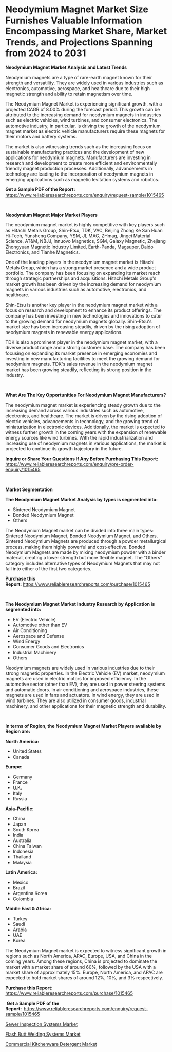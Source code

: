 <p><h1>Neodymium Magnet Market Size Furnishes Valuable Information Encompassing Market Share, Market Trends, and Projections Spanning from 2024 to 2031</h1></p><p><strong>Neodymium Magnet Market Analysis and Latest Trends</strong></p>
<p><p>Neodymium magnets are a type of rare-earth magnet known for their strength and versatility. They are widely used in various industries such as electronics, automotive, aerospace, and healthcare due to their high magnetic strength and ability to retain magnetism over time.</p><p>The Neodymium Magnet Market is experiencing significant growth, with a projected CAGR of 8.00% during the forecast period. This growth can be attributed to the increasing demand for neodymium magnets in industries such as electric vehicles, wind turbines, and consumer electronics. The automotive industry, in particular, is driving the growth of the neodymium magnet market as electric vehicle manufacturers require these magnets for their motors and battery systems.</p><p>The market is also witnessing trends such as the increasing focus on sustainable manufacturing practices and the development of new applications for neodymium magnets. Manufacturers are investing in research and development to create more efficient and environmentally friendly magnet production processes. Additionally, advancements in technology are leading to the incorporation of neodymium magnets in emerging applications such as magnetic levitation systems and robotics.</p></p>
<p><strong>Get a Sample PDF of the Report:&nbsp;</strong> <a href="https://www.reliableresearchreports.com/enquiry/request-sample/1015465">https://www.reliableresearchreports.com/enquiry/request-sample/1015465</a></p>
<p>&nbsp;</p>
<p><strong>Neodymium Magnet Major Market Players</strong></p>
<p><p>The neodymium magnet market is highly competitive with key players such as Hitachi Metals Group, Shin-Etsu, TDK, VAC, Beijing Zhong Ke San Huan Hi-Tech, Yunsheng Company, YSM, JL MAG, ZHmag, Jingci Material Science, AT&M, NBJJ, Innuovo Magnetics, SGM, Galaxy Magnetic, Zhejiang Zhongyuan Magnetic Industry Limited, Earth-Panda, Magsuper, Daido Electronics, and Tianhe Magnetics.</p><p>One of the leading players in the neodymium magnet market is Hitachi Metals Group, which has a strong market presence and a wide product portfolio. The company has been focusing on expanding its market reach through strategic partnerships and acquisitions. Hitachi Metals Group's market growth has been driven by the increasing demand for neodymium magnets in various industries such as automotive, electronics, and healthcare.</p><p>Shin-Etsu is another key player in the neodymium magnet market with a focus on research and development to enhance its product offerings. The company has been investing in new technologies and innovations to cater to the growing demand for neodymium magnets globally. Shin-Etsu's market size has been increasing steadily, driven by the rising adoption of neodymium magnets in renewable energy applications.</p><p>TDK is also a prominent player in the neodymium magnet market, with a diverse product range and a strong customer base. The company has been focusing on expanding its market presence in emerging economies and investing in new manufacturing facilities to meet the growing demand for neodymium magnets. TDK's sales revenue in the neodymium magnet market has been growing steadily, reflecting its strong position in the industry.</p></p>
<p>&nbsp;</p>
<p><strong>What Are The Key Opportunities For Neodymium Magnet Manufacturers?</strong></p>
<p><p>The neodymium magnet market is experiencing steady growth due to the increasing demand across various industries such as automotive, electronics, and healthcare. The market is driven by the rising adoption of electric vehicles, advancements in technology, and the growing trend of miniaturization in electronic devices. Additionally, the market is expected to witness further growth in the coming years with the expansion of renewable energy sources like wind turbines. With the rapid industrialization and increasing use of neodymium magnets in various applications, the market is projected to continue its growth trajectory in the future.</p></p>
<p><strong>Inquire or Share Your Questions If Any Before Purchasing This Report:</strong> <a href="https://www.reliableresearchreports.com/enquiry/pre-order-enquiry/1015465">https://www.reliableresearchreports.com/enquiry/pre-order-enquiry/1015465</a></p>
<p>&nbsp;</p>
<p><strong>Market Segmentation</strong></p>
<p><strong>The Neodymium Magnet Market Analysis by types is segmented into:</strong></p>
<p><ul><li>Sintered Neodymium Magnet</li><li>Bonded Neodymium Magnet</li><li>Others</li></ul></p>
<p><p>The Neodymium Magnet market can be divided into three main types: Sintered Neodymium Magnet, Bonded Neodymium Magnet, and Others. Sintered Neodymium Magnets are produced through a powder metallurgical process, making them highly powerful and cost-effective. Bonded Neodymium Magnets are made by mixing neodymium powder with a binder material, creating a lower strength but more flexible magnet. The "Others" category includes alternative types of Neodymium Magnets that may not fall into either of the first two categories.</p></p>
<p><strong>Purchase this Report:&nbsp;</strong><a href="https://www.reliableresearchreports.com/purchase/1015465">https://www.reliableresearchreports.com/purchase/1015465</a></p>
<p>&nbsp;</p>
<p><strong>The Neodymium Magnet Market Industry Research by Application is segmented into:</strong></p>
<p><ul><li>EV (Electric Vehicle)</li><li>Automotive other than EV</li><li>Air Conditioning</li><li>Aerospace and Defense</li><li>Wind Energy</li><li>Consumer Goods and Electronics</li><li>Industrial Machinery</li><li>Others</li></ul></p>
<p><p>Neodymium magnets are widely used in various industries due to their strong magnetic properties. In the Electric Vehicle (EV) market, neodymium magnets are used in electric motors for improved efficiency. In the automotive sector (other than EV), they are used in power steering systems and automatic doors. In air conditioning and aerospace industries, these magnets are used in fans and actuators. In wind energy, they are used in wind turbines. They are also utilized in consumer goods, industrial machinery, and other applications for their magnetic strength and durability.</p></p>
<p>&nbsp;</p>
<p><strong>In terms of Region, the Neodymium Magnet Market Players available by Region are:</strong></p>
<p>
    <p> <strong> North America: </strong>
        <ul>
            <li>United States</li>
            <li>Canada</li>
        </ul>
        </p> 
    <p> <strong> Europe: </strong>
        <ul>
            <li>Germany</li>
            <li>France</li>
            <li>U.K.</li>
            <li>Italy</li>
            <li>Russia</li>
        </ul>
        </p> 
    <p> <strong> Asia-Pacific: </strong>
        <ul>
            <li>China</li>
            <li>Japan</li>
            <li>South Korea</li>
            <li>India</li>
            <li>Australia</li>
            <li>China Taiwan</li>
            <li>Indonesia</li>
            <li>Thailand</li>
            <li>Malaysia</li>
        </ul>
        </p> 
    <p> <strong> Latin America: </strong>
        <ul>
            <li>Mexico</li>
            <li>Brazil</li>
            <li>Argentina Korea</li>
            <li>Colombia</li>
        </ul>
        </p> 
    <p> <strong> Middle East & Africa: </strong>
        <ul>
            <li>Turkey</li>
            <li>Saudi</li>
            <li>Arabia</li>
            <li>UAE</li>
            <li>Korea</li>
        </ul>
    </p>
    </p>
<p><p>The Neodymium Magnet market is expected to witness significant growth in regions such as North America, APAC, Europe, USA, and China in the coming years. Among these regions, China is projected to dominate the market with a market share of around 60%, followed by the USA with a market share of approximately 15%. Europe, North America, and APAC are expected to hold market shares of around 12%, 10%, and 3% respectively.</p></p>
<p><strong>Purchase this Report: </strong><a href="https://www.reliableresearchreports.com/purchase/1015465">https://www.reliableresearchreports.com/purchase/1015465</a></p>
<p>&nbsp;<strong>Get a Sample PDF of the Report:&nbsp;&nbsp;</strong><a href="https://www.reliableresearchreports.com/enquiry/request-sample/1015465">https://www.reliableresearchreports.com/enquiry/request-sample/1015465</a></p>
<p><strong></strong></p>
<p><p><a href="https://view.publitas.com/reportprime-1/sewer-inspection-systems-market-size-market-trends-and-growth-outlook-forecasted-for-period-from-2023-to-2030/">Sewer Inspection Systems Market</a></p><p><a href="https://view.publitas.com/reportprime-1/flash-butt-welding-systems-market-size-growth-and-forecast-from-2023-2030/">Flash Butt Welding Systems Market</a></p><p><a href="https://view.publitas.com/reportprime-1/commercial-kitchenware-detergent-market-analysis-and-market-size-global-industry-overview-market-segmentation-and-forecast-2023-to-2030/">Commercial Kitchenware Detergent Market</a></p></p>